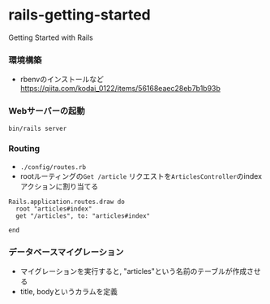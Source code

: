 # rails-getting-started
Getting Started with Rails

### 環境構築
- rbenvのインストールなど　https://qiita.com/kodai_0122/items/56168eaec28eb7b1b93b

### Webサーバーの起動
```
bin/rails server
```

### Routing
- `./config/routes.rb`
- rootルーティングの`Get /article` リクエストを`ArticlesController`のindexアクションに割り当てる
```
Rails.application.routes.draw do
  root "articles#index"
  get "/articles", to: "articles#index"

end
```

### データベースマイグレーション
- マイグレーションを実行すると, "articles"という名前のテーブルが作成させる
- title, bodyというカラムを定義